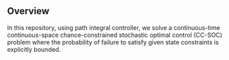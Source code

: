 ## Overview
In this repository, using path integral controller, we solve a continuous-time continuous-space chance-constrained stochastic optimal control (CC-SOC) problem where the probability of failure to satisfy given state constraints is explicitly bounded.
